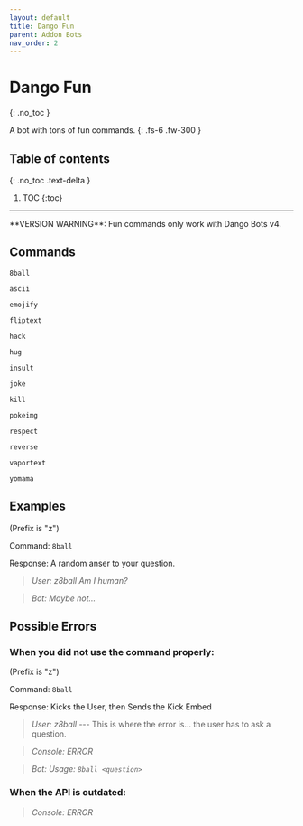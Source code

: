 ```yaml
---
layout: default
title: Dango Fun
parent: Addon Bots
nav_order: 2
---
```


# Dango Fun
{: .no_toc }

A bot with tons of fun commands.
{: .fs-6 .fw-300 }

## Table of contents
{: .no_toc .text-delta }

1. TOC
{:toc}

---

<div class="note"></div>       
**VERSION WARNING**: Fun commands only work with Dango Bots v4.   

## Commands

`8ball`

`ascii`

`emojify`

`fliptext`

`hack`

`hug`

`insult`

`joke`

`kill`

`pokeimg`

`respect`

`reverse`

`vaportext`

`yomama`

## Examples

(Prefix is "z")

Command: `8ball`

Response: A random anser to your question.

> *User: z8ball Am I human?*

> *Bot: Maybe not...*

## Possible Errors

### When you did not use the command properly:

(Prefix is "z")

Command: `8ball`

Response: Kicks the User, then Sends the Kick Embed

> *User: z8ball* --- This is where the error is... the user has to ask a question.

> *Console: ERROR*

> *Bot: Usage: `8ball <question>`*

### When the API is outdated:

> *Console: ERROR*